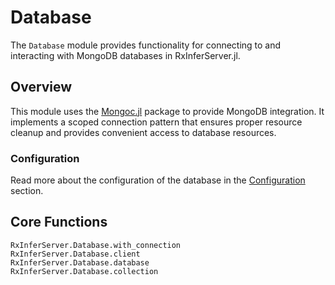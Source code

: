 # Database

The `Database` module provides functionality for connecting to and interacting with MongoDB databases in RxInferServer.jl.

## Overview

This module uses the [Mongoc.jl](https://github.com/felipenoris/Mongoc.jl) package to provide MongoDB integration. It implements a scoped connection pattern that ensures proper resource cleanup and provides convenient access to database resources.

### Configuration

Read more about the configuration of the database in the [Configuration](configuration.md) section.

## Core Functions

```@docs
RxInferServer.Database.with_connection
RxInferServer.Database.client
RxInferServer.Database.database
RxInferServer.Database.collection
```
